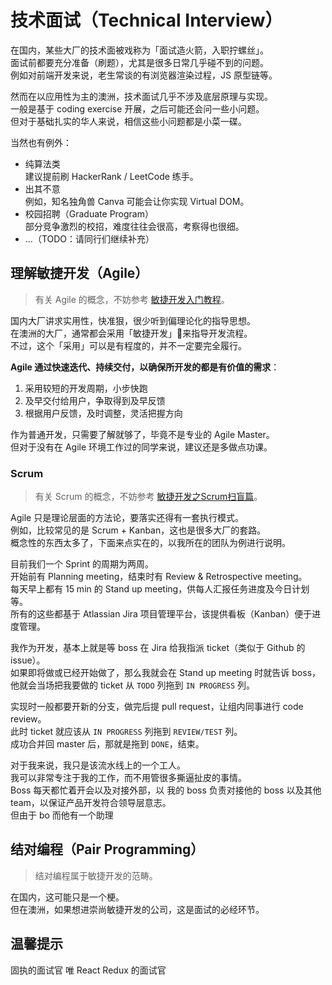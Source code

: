 # 技术面试（Technical Interview）

在国内，某些大厂的技术面被戏称为「面试造火箭，入职拧螺丝」。  
面试前都要充分准备（刷题），尤其是很多日常几乎碰不到的问题。  
例如对前端开发来说，老生常谈的有浏览器渲染过程，JS 原型链等。

然而在以应用性为主的澳洲，技术面试几乎不涉及底层原理与实现。  
一般是基于 coding exercise 开展，之后可能还会问一些小问题。  
但对于基础扎实的华人来说，相信这些小问题都是小菜一碟。

当然也有例外：

* 纯算法类  
  建议提前刷 HackerRank / LeetCode 练手。
* 出其不意  
  例如，知名独角兽 Canva 可能会让你实现 Virtual DOM。
* 校园招聘（Graduate Program）  
  部分竞争激烈的校招，难度往往会很高，考察得也很细。
* ...（TODO：请同行们继续补充）

## 理解敏捷开发（Agile）

> 有关 Agile 的概念，不妨参考 [敏捷开发入门教程](https://www.ruanyifeng.com/blog/2019/03/agile-development.html)。

国内大厂讲求实用性，快准狠，很少听到偏理论化的指导思想。  
在澳洲的大厂，通常都会采用「敏捷开发」来指导开发流程。  
不过，这个「采用」可以是有程度的，并不一定要完全履行。

**Agile 通过快速迭代、持续交付，以确保所开发的都是有价值的需求**：

1. 采用较短的开发周期，小步快跑
2. 及早交付给用户，争取得到及早反馈
3. 根据用户反馈，及时调整，灵活把握方向

作为普通开发，只需要了解就够了，毕竟不是专业的 Agile Master。  
但对于没有在 Agile 环境工作过的同学来说，建议还是多做点功课。

### Scrum

> 有关 Scrum 的概念，不妨参考 [敏捷开发之Scrum扫盲篇](https://www.cnblogs.com/taven/archive/2010/10/17/1853386.html)。

Agile 只是理论层面的方法论，要落实还得有一套执行模式。  
例如，比较常见的是 Scrum + Kanban，这也是很多大厂的套路。  
概念性的东西太多了，下面来点实在的，以我所在的团队为例进行说明。

目前我们一个 Sprint 的周期为两周。  
开始前有 Planning meeting，结束时有 Review & Retrospective meeting。  
每天早上都有 15 min 的 Stand up meeting，供每人汇报任务进度及今日计划等。  
所有的这些都基于 Atlassian Jira 项目管理平台，该提供看板（Kanban）便于进度管理。

我作为开发，基本上就是等 boss 在 Jira 给我指派 ticket（类似于 Github 的 issue）。  
如果即将做或已经开始做了，那么我就会在 Stand up meeting 时就告诉 boss，  
他就会当场把我要做的 ticket 从 `TODO` 列拖到 `IN PROGRESS` 列。

实现时一般都要开新的分支，做完后提 pull request，让组内同事进行 code review。  
此时 ticket 就应该从 `IN PROGRESS` 列拖到 `REVIEW/TEST` 列。  
成功合并回 master 后，那就是拖到 `DONE`，结束。

对于我来说，我只是该流水线上的一个工人。  
我可以非常专注于我的工作，而不用管很多撕逼扯皮的事情。  
Boss 每天都忙着开会以及对接外部，以
我的 boss 负责对接他的 boss 以及其他 team，以保证产品开发符合领导层意志。  
但由于 bo
而他有一个助理

## 结对编程（Pair Programming）

> 结对编程属于敏捷开发的范畴。

在国内，这可能只是一个梗。  
但在澳洲，如果想进崇尚敏捷开发的公司，这是面试的必经环节。

## 温馨提示

固执的面试官
唯 React Redux 的面试官
